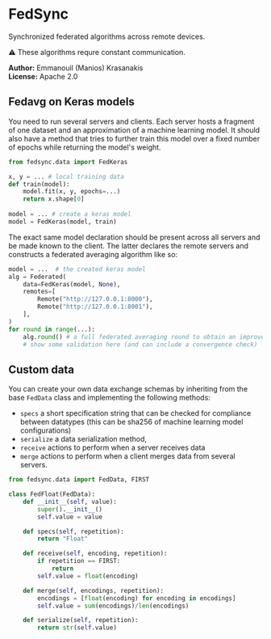 # FedSync

Synchronized federated algorithms across remote devices.

:warning: These algorithms requre constant communication.

**Author:** Emmanouil (Manios) Krasanakis<br>
**License:** Apache 2.0

## Fedavg on Keras models
You need to run several servers and clients. Each 
server hosts a fragment of one dataset and an approximation
of a machine learning model. It should also have a method
that tries to further train this model over a fixed number 
of epochs while returning the model's weight.

```python
from fedsync.data import FedKeras

x, y = ... # local training data
def train(model):
    model.fit(x, y, epochs=...)
    return x.shape[0]
    
model = ... # create a keras model
model = FedKeras(model, train)
```


The exact same model declaration should be present 
across all servers and
be made known to the client. The latter
declares the remote servers and constructs a federated
averaging algorithm like so:

```python
model = ...  # the created keras model
alg = Federated(
    data=FedKeras(model, None),
    remotes=[
        Remote("http://127.0.0.1:8000"),
        Remote("http://127.0.0.1:8001"),
    ],
)
for round in range(...):
    alg.round() # a full federated averaging round to obtain an improved model
    # show some validation here (and can include a convergence check)
```


## Custom data

You can create your own data exchange schemas
by inheriting from the base `FedData` class and
implementing the following methods:
- `specs` a short specification string that can be checked for compliance between datatypes (this can be sha256 of machine learning model configurations)
- `serialize` a data serialization method,
- `receive` actions to perform when a server receives data 
- `merge` actions to perform when a client merges data from several servers.

```python
from fedsync.data import FedData, FIRST

class FedFloat(FedData):
    def __init__(self, value):
        super().__init__()
        self.value = value

    def specs(self, repetition):
        return "Float"

    def receive(self, encoding, repetition):
        if repetition == FIRST:
            return
        self.value = float(encoding)

    def merge(self, encodings, repetition):
        encodings = [float(encoding) for encoding in encodings]
        self.value = sum(encodings)/len(encodings)

    def serialize(self, repetition):
        return str(self.value)
```